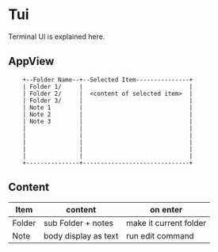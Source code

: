 # Tui

Terminal UI is explained here.

## AppView

```ascii
    +--Folder Name--+--Selected Item---------------+
    | Folder 1/     |                              |
    | Folder 2/     |  <content of selected item>  |
    | Folder 3/     |                              |
    | Note 1        |                              |
    | Note 2        |                              |
    | Note 3        |                              |
    |               |                              |
    |               |                              |
    |               |                              |
    |               |                              |
    |               |                              |
    +---------------+------------------------------+
```

## Content

| Item   | content              | on enter               |
| ------ | -------------------- | ---------------------- |
| Folder | sub Folder + notes   | make it current folder |
| Note   | body display as text | run edit command       |
